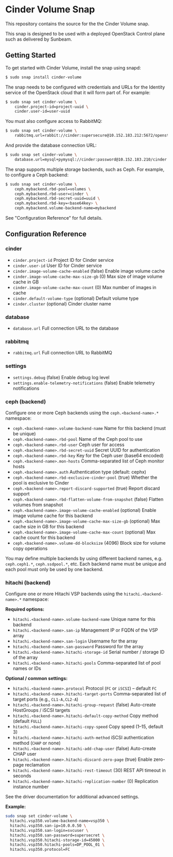 # Cinder Volume Snap

This repository contains the source for the the Cinder Volume snap.

This snap is designed to be used with a deployed OpenStack Control plane such
as delivered by Sunbeam.

## Getting Started

To get started with Cinder Volume, install the snap using snapd:

```bash
$ sudo snap install cinder-volume
```

The snap needs to be configured with credentials and URLs for the Identity
service of the OpenStack cloud that it will form part of. For example:

```bash
$ sudo snap set cinder-volume \
    cinder.project-id=project-uuid \
    cinder.user-id=user-uuid
```

You must also configure access to RabbitMQ:

```bash
$ sudo snap set cinder-volume \
    rabbitmq.url=rabbit://cinder:supersecure@10.152.183.212:5672/openstack
```

And provide the database connection URL:

```bash
$ sudo snap set cinder-volume \
    database.url=mysql+pymysql://cinder:password@10.152.183.210/cinder
```

The snap supports multiple storage backends, such as Ceph. For example, to
configure a Ceph backend:

```bash
$ sudo snap set cinder-volume \
    ceph.mybackend.rbd-pool=volumes \
    ceph.mybackend.rbd-user=cinder \
    ceph.mybackend.rbd-secret-uuid=uuid \
    ceph.mybackend.rbd-key=<base64key> \
    ceph.mybackend.volume-backend-name=mybackend
```

See "Configuration Reference" for full details.

## Configuration Reference

### cinder

* `cinder.project-id` Project ID for Cinder service
* `cinder.user-id` User ID for Cinder service
* `cinder.image-volume-cache-enabled` (false) Enable image volume cache
* `cinder.image-volume-cache-max-size-gb` (0) Max size of image volume cache in GB
* `cinder.image-volume-cache-max-count` (0) Max number of images in cache
* `cinder.default-volume-type` (optional) Default volume type
* `cinder.cluster` (optional) Cinder cluster name

### database

* `database.url` Full connection URL to the database

### rabbitmq

* `rabbitmq.url` Full connection URL to RabbitMQ

### settings

* `settings.debug` (false) Enable debug log level
* `settings.enable-telemetry-notifications` (false) Enable telemetry notifications

### ceph (backend)

Configure one or more Ceph backends using the `ceph.<backend-name>.*` namespace:

* `ceph.<backend-name>.volume-backend-name`  Name for this backend (must be unique)
* `ceph.<backend-name>.rbd-pool`             Name of the Ceph pool to use
* `ceph.<backend-name>.rbd-user`             Ceph user for access
* `ceph.<backend-name>.rbd-secret-uuid`      Secret UUID for authentication
* `ceph.<backend-name>.rbd-key`              Key for the Ceph user (base64 encoded)
* `ceph.<backend-name>.mon-hosts`            Comma-separated list of Ceph monitor hosts
* `ceph.<backend-name>.auth`                 Authentication type (default: cephx)
* `ceph.<backend-name>.rbd-exclusive-cinder-pool`  (true) Whether the pool is exclusive to Cinder
* `ceph.<backend-name>.report-discard-supported`   (true) Report discard support
* `ceph.<backend-name>.rbd-flatten-volume-from-snapshot` (false) Flatten volumes from snapshot
* `ceph.<backend-name>.image-volume-cache-enabled` (optional) Enable image volume cache for this backend
* `ceph.<backend-name>.image-volume-cache-max-size-gb` (optional) Max cache size in GB for this backend
* `ceph.<backend-name>.image-volume-cache-max-count` (optional) Max cache count for this backend
* `ceph.<backend-name>.volume-dd-blocksize`  (4096) Block size for volume copy operations

You may define multiple backends by using different backend names, e.g. `ceph.ceph1.*`, `ceph.ssdpool.*`, etc. Each backend name must be unique and each pool must only be used by one backend.

### hitachi (backend)

Configure one or more Hitachi VSP backends using the `hitachi.<backend-name>.*` namespace:

**Required options:**
* `hitachi.<backend-name>.volume-backend-name`  Unique name for this backend
* `hitachi.<backend-name>.san-ip`              Management IP or FQDN of the VSP array
* `hitachi.<backend-name>.san-login`           Username for the array
* `hitachi.<backend-name>.san-password`        Password for the array
* `hitachi.<backend-name>.hitachi-storage-id`  Serial number / storage ID of the array
* `hitachi.<backend-name>.hitachi-pools`       Comma-separated list of pool names or IDs

**Optional / common settings:**
* `hitachi.<backend-name>.protocol`            Protocol (`FC` or `iSCSI`) – default `FC`
* `hitachi.<backend-name>.hitachi-target-ports` Comma-separated list of target ports (e.g., `CL1-A,CL2-A`)
* `hitachi.<backend-name>.hitachi-group-request` (false) Auto-create HostGroups / iSCSI targets
* `hitachi.<backend-name>.hitachi-default-copy-method` Copy method (default `FULL`)
* `hitachi.<backend-name>.hitachi-copy-speed`  Copy speed (1–15, default 3)
* `hitachi.<backend-name>.hitachi-auth-method` iSCSI authentication method (`CHAP` or none)
* `hitachi.<backend-name>.hitachi-add-chap-user` (false) Auto-create CHAP user
* `hitachi.<backend-name>.hitachi-discard-zero-page` (true) Enable zero-page reclamation
* `hitachi.<backend-name>.hitachi-rest-timeout` (30) REST API timeout in seconds
* `hitachi.<backend-name>.hitachi-replication-number` (0) Replication instance number

See the driver documentation for additional advanced settings.

**Example:**
```bash
sudo snap set cinder-volume \
  hitachi.vsp350.volume-backend-name=vsp350 \
  hitachi.vsp350.san-ip=10.0.0.50 \
  hitachi.vsp350.san-login=svcuser \
  hitachi.vsp350.san-password=supersecret \
  hitachi.vsp350.hitachi-storage-id=45000 \
  hitachi.vsp350.hitachi-pools=DP_POOL_01 \
  hitachi.vsp350.protocol=FC
